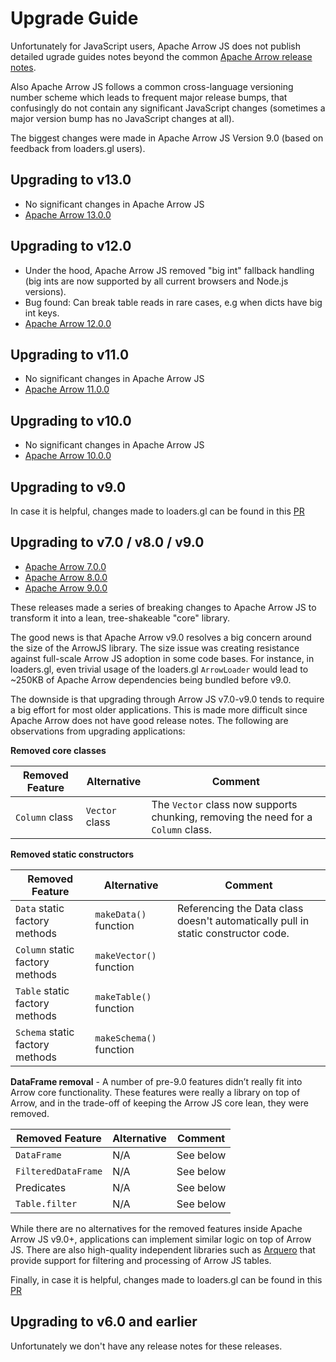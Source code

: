 # Upgrade Guide

Unfortunately for JavaScript users, Apache Arrow JS does not publish detailed ugrade guides notes beyond the common [Apache Arrow release notes](https://arrow.apache.org/release/).

Also Apache Arrow JS follows a common cross-language versioning number scheme which leads to frequent major release bumps, that confusingly do not contain any significant JavaScript changes (sometimes a major version bump has no JavaScript changes at all). 

The biggest changes were made in Apache Arrow JS Version 9.0 (based on feedback from loaders.gl users).

## Upgrading to v13.0

- No significant changes in Apache Arrow JS
- [Apache Arrow 13.0.0](https://arrow.apache.org/release/12.0.0.html)

## Upgrading to v12.0

- Under the hood, Apache Arrow JS removed "big int" fallback handling (big ints are now supported by all current browsers and Node.js versions).
- Bug found: Can break table reads in rare cases, e.g when dicts have big int keys.
- [Apache Arrow 12.0.0](https://arrow.apache.org/release/12.0.0.html)

## Upgrading to v11.0

- No significant changes in Apache Arrow JS
- [Apache Arrow 11.0.0](https://arrow.apache.org/release/11.0.0.html)

## Upgrading to v10.0

- No significant changes in Apache Arrow JS
- [Apache Arrow 10.0.0](https://arrow.apache.org/release/10.0.0.html)

## Upgrading to v9.0


In case it is helpful, changes made to loaders.gl can be found in this [PR](https://github.com/visgl/loaders.gl/pull/2276/files)

## Upgrading to v7.0 / v8.0 / v9.0

- [Apache Arrow 7.0.0](https://arrow.apache.org/release/7.0.0.html)
- [Apache Arrow 8.0.0](https://arrow.apache.org/release/8.0.0.html)
- [Apache Arrow 9.0.0](https://arrow.apache.org/release/9.0.0.html)

These releases made a series of breaking changes to Apache Arrow JS to transform it into a lean, tree-shakeable "core" library.

The good news is that Apache Arrow v9.0 resolves a big concern around the size of the ArrowJS library. The size issue was creating resistance against full-scale Arrow JS adoption in some code bases. For instance, in loaders.gl, even trivial usage of the loaders.gl `ArrowLoader` would lead to ~250KB of Apache Arrow dependencies being bundled before v9.0.

The downside is that upgrading through Arrow JS v7.0-v9.0 tends to require a big effort for most older applications. This is made more difficult since Apache Arrow does not have good release notes. The following are observations from upgrading applications:

**Removed core classes**

| Removed Feature | Alternative    | Comment                                                                           |
| --------------- | -------------- | --------------------------------------------------------------------------------- |
| `Column` class  | `Vector` class | The `Vector` class now supports chunking, removing the need for a `Column` class. |


**Removed static constructors**

| Removed Feature                 | Alternative             | Comment                                                                           |
| ------------------------------- | ----------------------- | --------------------------------------------------------------------------------- |
| `Data` static factory methods   | `makeData()` function   | Referencing the Data class doesn't automatically pull in static constructor code. |
| `Column` static factory methods | `makeVector()` function |
| `Table` static factory methods  | `makeTable()` function  |
| `Schema` static factory methods | `makeSchema()` function |


**DataFrame removal** - A number of pre-9.0 features didn’t really fit into Arrow core functionality. These features were really a library on top of Arrow, and in the trade-off of keeping the Arrow JS core lean, they were removed.

| Removed Feature     | Alternative | Comment   |
| ------------------- | ----------- | --------- |
| `DataFrame`         | N/A         | See below |
| `FilteredDataFrame` | N/A         | See below |
| Predicates          | N/A         | See below |
| `Table.filter`      | N/A         | See below |

While there are no alternatives for the removed features inside Apache Arrow JS v9.0+, applications can implement similar logic on top of Arrow JS. There are also high-quality independent libraries such as [Arquero](https://github.com/uwdata/arquero) that provide support for filtering and processing of Arrow JS tables.

Finally, in case it is helpful, changes made to loaders.gl can be found in this [PR](https://github.com/visgl/loaders.gl/pull/1931/files)

## Upgrading to v6.0 and earlier

Unfortunately we don't have any release notes for these releases.
